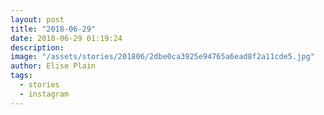 ```yaml
---
layout: post
title: "2018-06-29"
date: 2018-06-29 01:19:24
description: 
image: "/assets/stories/201806/2dbe0ca3925e94765a6ead8f2a11cde5.jpg"
author: Elise Plain
tags: 
  - stories
  - instagram
---
```



<p></p>
